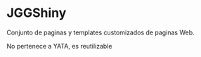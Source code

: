 # JGGShiny

Conjunto de paginas y templates customizados de paginas Web.

No pertenece a YATA, es reutilizable
